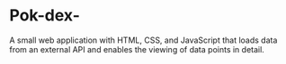 # Pok-dex-
A small web application with HTML, CSS, and JavaScript that loads
data from an external API and enables the viewing of data points in detail.